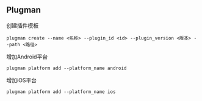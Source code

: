 ## Plugman 

创建插件模板

```shell
plugman create --name <名称> --plugin_id <id> --plugin_version <版本> --path <路径>
```

增加Android平台

```shell
plugman platform add --platform_name android
```

增加iOS平台

```shell
plugman platform add --platform_name ios
```